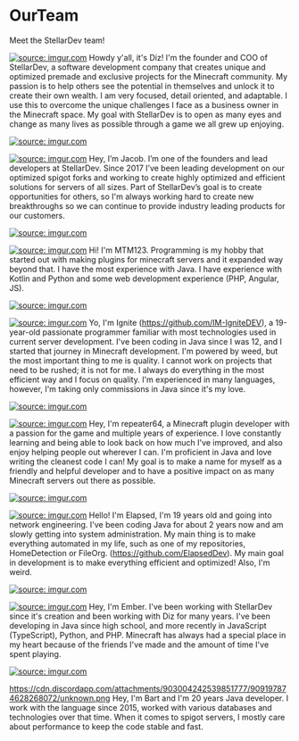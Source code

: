 # OurTeam
Meet the StellarDev team!

<a href="https://imgur.com/9wMVDc2"><img src="https://i.imgur.com/9wMVDc2t.png" title="source: imgur.com" /></a>
Howdy y'all, it's Diz! I'm the founder and COO of StellarDev, a software development company that creates unique and optimized premade and exclusive projects for the Minecraft community. My passion is to help others see the potential in themselves and unlock it to create their own wealth. I am very focused, detail oriented, and adaptable. I use this to overcome the unique challenges I face as a business owner in the Minecraft space. My goal with StellarDev is to open as many eyes and change as many lives as possible through a game we all grew up enjoying. 

<a href="https://imgur.com/P8V3mUn"><img src="https://i.imgur.com/P8V3mUn.png" title="source: imgur.com" /></a>

<a href="https://imgur.com/VTWtmpT"><img src="https://i.imgur.com/VTWtmpTt.png" title="source: imgur.com" /></a>
Hey, I’m Jacob. I’m one of the founders and lead developers at StellarDev. Since 2017 I’ve been leading development on our optimized spigot forks and working to create highly optimized and efficient solutions for servers of all sizes. Part of StellarDev’s goal is to create opportunities for others, so I'm always working hard to create new breakthroughs so we can continue to provide industry leading products for our customers.

<a href="https://imgur.com/P8V3mUn"><img src="https://i.imgur.com/P8V3mUn.png" title="source: imgur.com" /></a>

<a href="https://imgur.com/lBv3Jm0"><img src="https://i.imgur.com/lBv3Jm0t.png" title="source: imgur.com" /></a>
Hi! I'm MTM123. Programming is my hobby that started out with making plugins for minecraft servers and it expanded way beyond that. I have the most experience with Java. I have experience with Kotlin and Python and some web development experience (PHP, Angular, JS). 

<a href="https://imgur.com/P8V3mUn"><img src="https://i.imgur.com/P8V3mUn.png" title="source: imgur.com" /></a>

<a href="https://imgur.com/9y8vg6v"><img src="https://i.imgur.com/9y8vg6vt.jpg" title="source: imgur.com" /></a>
Yo, I'm Ignite (https://github.com/IM-IgniteDEV), a 19-year-old passionate programmer familiar with most technologies used in current server development. I've been coding in Java since I was 12, and I started that journey in Minecraft development. I'm powered by weed, but the most important thing to me is quality. I cannot work on projects that need to be rushed; it is not for me. I always do everything in the most efficient way and I focus on quality. I'm experienced in many languages, however, I'm taking only commissions in Java since it's my love.

<a href="https://imgur.com/P8V3mUn"><img src="https://i.imgur.com/P8V3mUn.png" title="source: imgur.com" /></a>

<a href="https://imgur.com/KVs9pEK"><img src="https://i.imgur.com/KVs9pEKt.png" title="source: imgur.com" /></a>
Hey, I'm repeater64, a Minecraft plugin developer with a passion for the game and multiple years of experience. I love constantly learning and being able to look back on how much I've improved, and also enjoy helping people out wherever I can. I'm proficient in Java and love writing the cleanest code I can! My goal is to make a name for myself as a friendly and helpful developer and to have a positive impact on as many Minecraft servers out there as possible.

<a href="https://imgur.com/P8V3mUn"><img src="https://i.imgur.com/P8V3mUn.png" title="source: imgur.com" /></a>

<a href="https://imgur.com/DypdxpJ"><img src="https://i.imgur.com/DypdxpJt.jpg" title="source: imgur.com" /></a>
Hello! I'm Elapsed, I'm 19 years old and going into network engineering. I've been coding Java for about 2 years now and am slowly getting into system administration. My main thing is to make everything automated in my life, such as one of my repositories, HomeDetection or FileOrg. (https://github.com/ElapsedDev). My main goal in development is to make everything efficient and optimized! Also, I'm weird.

<a href="https://imgur.com/P8V3mUn"><img src="https://i.imgur.com/P8V3mUn.png" title="source: imgur.com" /></a>

<a href="https://imgur.com/yA7RblT"><img src="https://i.imgur.com/yA7RblTt.png" title="source: imgur.com" /></a>
Hey, I'm Ember. I've been working with StellarDev since it's creation and been working with Diz for many years. I've been developing in Java since high school, and more recently in JavaScript (TypeScript), Python, and PHP. Minecraft has always had a special place in my heart because of the friends I've made and the amount of time I've spent playing.

<a href="https://imgur.com/P8V3mUn"><img src="https://i.imgur.com/P8V3mUn.png" title="source: imgur.com" /></a>

https://cdn.discordapp.com/attachments/903004242539851777/909197874628268072/unknown.png
Hey, I'm Bart and I'm 20 years Java developer. I work with the language since 2015, worked with various databases and technologies over that time. When it comes to spigot servers, I mostly care about performance to keep the code stable and fast.
